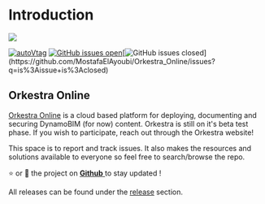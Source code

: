 # Introduction

![](https://datashapes.files.wordpress.com/2020/04/orkestrafull_beta.png?w=2000)

  [![autoVtag](https://camo.githubusercontent.com/c2952aaa5b70473edd4ead508a42ed140ce017c8/68747470733a2f2f696d672e736869656c64732e696f2f6769746875622f762f72656c656173652f4d6f7374616661456c41796f7562692f4f726b65737472615f4f6e6c696e653f696e636c7564655f70726572656c6561736573)](https://github.com/MostafaElAyoubi/Orkestra_Online/releases) [![GitHub issues open](https://camo.githubusercontent.com/8b35c7ab9a66b1ef4bc26a279d8807efe0c7c2c5/68747470733a2f2f696d672e736869656c64732e696f2f6769746875622f6973737565732f4d6f7374616661456c41796f7562692f4f726b65737472615f4f6e6c696e652e7376673f)](https://github.com/MostafaElAyoubi/Orkestra_Online/issues)[![GitHub issues closed](https://img.shields.io/github/issues-closed/MostafaElAyoubi/Orkestra_Online.svg?)](https://github.com/MostafaElAyoubi/Orkestra_Online/issues?q=is%3Aissue+is%3Aclosed)

## Orkestra Online

[Orkestra Online](https://www.orkestra.online) is a cloud based platform for deploying, documenting and securing DynamoBIM \(for now\) content. Orkestra is still on it's beta test phase. If you wish to participate, reach out through the Orkestra website!

This space is to report and track issues. It also makes the resources and solutions available to everyone so feel free to search/browse the repo.

⭐ or 👀 the project on [**Github** ](https://github.com/MostafaElAyoubi/Orkestra_Online)to stay updated !

All releases can be found under the [release](https://github.com/MostafaElAyoubi/Orkestra_Online/releases) section.

